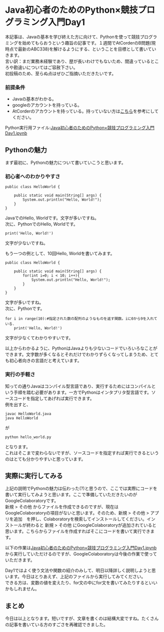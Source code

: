 # Java初心者のためのPython×競技プログラミング入門Day1
本記事は、Javaの基本を学び終えた方に向けて、Pythonを使って競技プログラミングを始めてもらおうという趣旨の記事です。１週間でAtCorderのB問題(現時点で最新のABC338)を解けるようにする、ということを目標として書いていきます。  
言い訳：まだ業務未経験であり、歴が長いわけでもないため、間違っているところや勘違いについてはご容赦下さい。  
初投稿のため、至らぬ点はぜひご指摘いただきたいです。

### 前提条件
 - Javaの基本がわかる。
 - googleのアカウントを持っている。
 - AtCorderのアカウントを持っている。持っていない方は[こちら](https://info.atcoder.jp/overview/contest/intro)を参考にしてください。

Python実行用ファイル:[Java初心者のためのPython×競技プログラミング入門Day1.ipynb](https://colab.research.google.com/drive/15wbCui49Y9Ohb261tLlXNebwfoLTi4Cx?usp=sharing)

## Pythonの魅力
まず最初に、Pythonの魅力について書いていこうと思います。

### 初心者へのわかりやすさ  
```java:hello, world
public class HelloWorld {

	public static void main(String[] args) {     
		System.out.println("Hello, World!");
	}
}
```
JavaでのHello, Worldです。文字が多いですね。  
次に、PythonでのHello, Worldです。
```python:Hello, world
print('Hello, World!')
```
文字が少ないですね。  

もう一つの例として、10回Hello, Worldを書いてみます。  
```java:hello, world10
public class HelloWorld {

	public static void main(String[] args) {
        for(int i=0; i < 10; i++){
            System.out.println("Hello, World!");
        }
	}
}
```
文字が多いですね。  
次に、Pythonです。  
```python:Hello, world10
for i in range(10):#指定された数の配列のようなものを返す関数。iに0から9を入れている.
    print('Hello, World!')
```
文字が少なくてわかりやすいです。  

以上からわかるように、PythonはJavaよりも少ないコードでいろいろなことができます。文字数が多くなるとそれだけでわかりずらくなってしまうため、とても初心者向きの言語だと考えています。

### 実行の手軽さ
知っての通りJavaはコンパイル型言語であり、実行するためにはコンパイルという手順を踏む必要があります。一方でPythonはインタプリタ型言語です。ソースコードを指定してあげれば実行できます。  
例を出すと、  
```shell:java
javac HelloWorld.java
java HelloWorld
```
が  
```shell:python
python hello_world.py
```
となります。  
これはそこまで変わらないですが、ソースコードを指定すれば実行できるというのはとても分かりやすいと思っています。  

## 実際に実行してみる
上記の説明でPythonの魅力は伝わった(?)と思うので、ここでは実際にコードを書いて実行してみようと思います。ここで準備していただきたいのがGoogleColaboratoryです。  
新規 > その他 からファイルを作成できるのですが、現在はGoogleColaboratoryの項目がないと思います。そのため、新規 > その他 > アプリを追加　を押し、Colaboratoryを検索してインストールしてください。インストールが終わると 新規 > その他 にGoogleColaboratoryが追加されていると思います。こちらからファイルを作成すればそこにコードを書いて実行できます。  

以下の作業は[Java初心者のためのPython×競技プログラミング入門Day1.ipynb](https://colab.research.google.com/drive/15wbCui49Y9Ohb261tLlXNebwfoLTi4Cx?usp=sharing)から実行していただけるのですが、GoogleColaboratoryは今後の作業で使っていただきます。  

Day1ではよく使う文法や関数の紹介のみして、明日以降詳しく説明しようと思います。今日はとりあえず、上記のファイルから実行してみてください。  
できる方は、変数の値を変えたり、for文の中にfor文を書いてみたりするといいかもしれません。

## まとめ
今日は以上となります。短いですが、文章を書くのは結構大変ですね。たくさんの記事を書いている方のすごさを再確認できました。